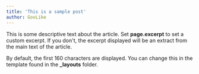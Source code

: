 ```yaml
---
title: 'This is a sample post'
author: GovLike
---
```


This is some descriptive text about the article. Set **page.excerpt** to set a custom excerpt. If you don't, the excerpt displayed will be an extract from the main text of the article. 

By default, the first 160 characters are displayed. You can change this in the template found in the **_layouts** folder. 